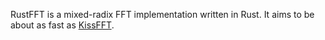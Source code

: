 RustFFT is a mixed-radix FFT implementation written in Rust. It aims to be about as fast as [KissFFT](http://kissfft.sourceforge.net/).
